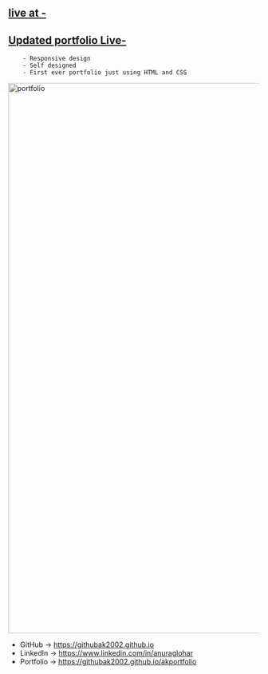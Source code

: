 <h2><a href="https://githubak2002.github.io/akportfolio"> live at - </a></h2>
<h2><a href="https://ak-nextjs-portfolio.vercel.app"> Updated portfolio Live- </a></h2>



		- Responsive design
		- Self designed
		- First ever portfolio just using HTML and CSS
<img width="1104" alt="portfolio" src="https://github.com/Githubak2002/akportfolio/assets/109411443/f2f959a7-e857-4a89-b4d5-90abfa55492d">



- GitHub → https://githubak2002.github.io
- LinkedIn → https://www.linkedin.com/in/anuraglohar
- Portfolio → https://githubak2002.github.io/akportfolio
